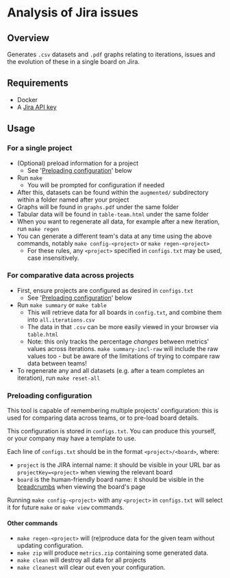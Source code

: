 
# Analysis of Jira issues

## Overview
Generates `.csv` datasets and `.pdf` graphs relating to iterations, issues and the evolution of these in a single board on Jira.

## Requirements
- Docker
- A [Jira API key](https://id.atlassian.com/manage-profile/security/api-tokens)

## Usage
### For a single project
- (Optional) preload information for a project
  - See '[Preloading configuration](#preloading-configuration)' below
- Run `make`
  - You will be prompted for configuration if needed
- After this, datasets can be found within the `augmented/` subdirectory within a folder named after your project
- Graphs will be found in `graphs.pdf` under the same folder
- Tabular data will be found in `table-team.html` under the same folder
- When you want to regenerate all data, for example after a new iteration, run `make regen`
- You can generate a different team's data at any time using the above commands, notably `make config-<project>` or `make regen-<project>`
  - For these rules, any `<project>` specified in `configs.txt` may be used, case insensitively.

### For comparative data across projects
- First, ensure projects are configured as desired in `configs.txt`
  - See '[Preloading configuration](#preloading-configuration)' below
- Run `make summary` or `make table`
  - This will retrieve data for all boards in `config.txt`, and combine them into `all.iterations.csv`
  - The data in that `.csv` can be more easily viewed in your browser via `table.html`
  - Note: this only tracks the percentage _changes_ between metrics' values across iterations. `make summary-incl-raw` will include the raw values too - but be aware of the limitations of trying to compare raw data between teams!
- To regenerate any and all datasets (e.g. after a team completes an iteration), run `make reset-all`

### Preloading configuration
This tool is capable of remembering multiple projects' configuration: this is used for comparing data across teams, or to pre-load board details.

This configuration is stored in `configs.txt`. You can produce this yourself, or your company may have a template to use.

Each line of `configs.txt` should be in the format `<project>/<board>`, where:
  - `project` is the JIRA internal name: it should be visible in your URL bar as `projectKey=<project>` when viewing the relevant board
  - `board` is the human-friendly board name: it should be visible in the [breadcrumbs](https://en.wikipedia.org/wiki/Breadcrumb_navigation#Websites) when viewing the board's page

Running `make config-<project>` with any `<project>` in `configs.txt` will select it for future `make` or `make view` commands.

#### Other commands

- `make regen-<project>` will (re)produce data for the given team without updating configuration.
- `make zip` will produce `metrics.zip` containing some generated data.
- `make clean` will destroy all data for all projects
- `make cleanest` will clear out even your configuration.
